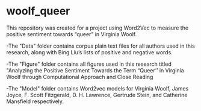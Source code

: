# woolf_queer
This repository was created for a project using Word2Vec to measure the positive sentiment towards “queer” in Virginia Woolf.

-The "Data" folder contains corpus plain text files for all authors used in this research, along with Bing Liu’s lists of positive and negative words.

-The "Figure" folder contains all figures used in this research titled "Analyzing the Positive Sentiment Towards the Term “Queer’’ in Virginia Woolf through Computational Approach and Close Reading

-The "Model" folder contains Word2vec models for Virginia Woolf, James Joyce, F. Scott Fitzgerald, D. H. Lawrence, Gertrude Stein, and Catherine Mansfield respectively.
